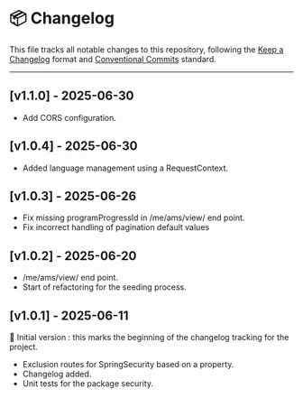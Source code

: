 # 📦 Changelog

This file tracks all notable changes to this repository, following
the [Keep a Changelog](https://keepachangelog.com/en/1.0.0/) format
and [Conventional Commits](https://www.conventionalcommits.org/) standard.

---

## [v1.1.0] - 2025-06-30

- Add CORS configuration.

## [v1.0.4] - 2025-06-30

- Added language management using a RequestContext.

## [v1.0.3] - 2025-06-26

- Fix missing programProgressId in /me/ams/view/ end point.
- Fix incorrect handling of pagination default values

## [v1.0.2] - 2025-06-20

- /me/ams/view/ end point.
- Start of refactoring for the seeding process.

## [v1.0.1] - 2025-06-11

🏁 Initial version : this marks the beginning of the changelog tracking for the project.

- Exclusion routes for SpringSecurity based on a property.
- Changelog added.
- Unit tests for the package security.
